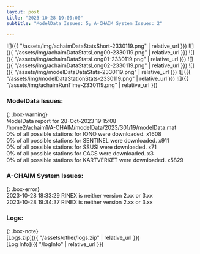 ```yaml
---
layout: post
title: "2023-10-28 19:00:00"
subtitle: "ModelData Issues: 5; A-CHAIM System Issues: 2"

---
```


![]({{ "/assets/img/achaimDataStatsShort-2330119.png" | relative_url }})
![]({{ "/assets/img/achaimDataStatsLong00-2330119.png" | relative_url }})
![]({{ "/assets/img/achaimDataStatsLong01-2330119.png" | relative_url }})
![]({{ "/assets/img/achaimDataStatsLong02-2330119.png" | relative_url }})
![]({{ "/assets/img/modelDataDataStats-2330119.png" | relative_url }})
![]({{ "/assets/img/modelDataStationStats-2330119.png" | relative_url }})
![]({{ "/assets/img/achaimRunTime-2330119.png" | relative_url }})


### ModelData Issues:  
  
{: .box-warning}  
 ModelData report for 28-Oct-2023 19:15:08   
 /home2/achaim1/A-CHAIM/modelData/2023/301/19/modelData.mat   
 0% of all possible stations for IONO were downloaded. x1608   
 0% of all possible stations for SENTINEL were downloaded. x911   
 0% of all possible stations for SSUSI were downloaded. x71   
 0% of all possible stations for CACS were downloaded. x3   
 0% of all possible stations for KARTVERKET were downloaded. x5829   
  
### A-CHAIM System Issues:  
  
{: .box-error}  
2023-10-28 18:33:29 RINEX is neither version 2.xx or 3.xx  
2023-10-28 19:34:37 RINEX is neither version 2.xx or 3.xx  

### Logs:  
  
{: .box-note}  
[Logs.zip]({{ "/assets/other/logs.zip" | relative_url }})  
[Log Info]({{ "/logInfo" | relative_url }})  
